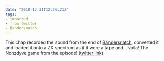 ```yaml
---
date: "2018-12-31T12:26:21Z"
tags:
- imported
- from-twitter
- Bandersnatch
---
```

This chap recorded the sound from the end of [Bandersnatch](/tags/Bandersnatch), converted it and loaded it onto a ZX spectrum as if it were a tape and… voila! The Nohzdyve game from the episode! [(twitter link)](/twitter/#/SimonWad/status/1079163017554726914)
